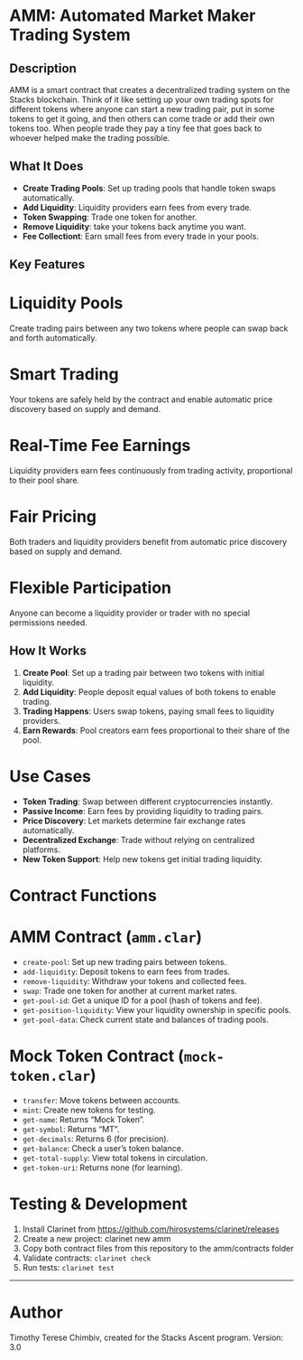 # AMM: Automated Market Maker Trading System

## Description
AMM is a smart contract that creates a decentralized trading system on the Stacks blockchain. Think of it like setting up your own trading spots for different tokens where anyone can start a new trading pair, put in some tokens to get it going, and then others can come trade or add their own tokens too. When people trade they pay a tiny fee that goes back to whoever helped make the trading possible.

## What It Does
- **Create Trading Pools**: Set up trading pools that handle token swaps automatically.
- **Add Liquidity**: Liquidity providers earn fees from every trade.
- **Token Swapping**: Trade one token for another.
- **Remove Liquidity**: take your tokens back anytime you want.
- **Fee Collectiont**: Earn small fees from every trade in your pools.

## Key Features

# Liquidity Pools
Create trading pairs between any two tokens where people can swap back and forth automatically.

# Smart Trading
Your tokens are safely held by the contract and enable automatic price discovery based on supply and demand.

# Real-Time Fee Earnings
Liquidity providers earn fees continuously from trading activity, proportional to their pool share.

# Fair Pricing
Both traders and liquidity providers benefit from automatic price discovery based on supply and demand.

# Flexible Participation
Anyone can become a liquidity provider or trader with no special permissions needed.

## How It Works
1. **Create Pool**: Set up a trading pair between two tokens with initial liquidity.
2. **Add Liquidity**: People deposit equal values of both tokens to enable trading.
3. **Trading Happens**: Users swap tokens, paying small fees to liquidity providers.
4. **Earn Rewards**: Pool creators earn fees proportional to their share of the pool.

# Use Cases
- **Token Trading**: Swap between different cryptocurrencies instantly.
- **Passive Income**: Earn fees by providing liquidity to trading pairs.
- **Price Discovery**: Let markets determine fair exchange rates automatically.
- **Decentralized Exchange**: Trade without relying on centralized platforms.
- **New Token Support**: Help new tokens get initial trading liquidity.

# Contract Functions

# AMM Contract (`amm.clar`)
- `create-pool`: Set up new trading pairs between tokens.
- `add-liquidity`: Deposit tokens to earn fees from trades.
- `remove-liquidity`: Withdraw your tokens and collected fees.
- `swap`: Trade one token for another at current market rates.
- `get-pool-id`: Get a unique ID for a pool (hash of tokens and fee).
- `get-position-liquidity`: View your liquidity ownership in specific pools.
- `get-pool-data`: Check current state and balances of trading pools.

# Mock Token Contract (`mock-token.clar`)
- `transfer`: Move tokens between accounts.
- `mint`: Create new tokens for testing.
- `get-name`: Returns “Mock Token”.
- `get-symbol`: Returns “MT”.
- `get-decimals`: Returns 6 (for precision).
- `get-balance`: Check a user’s token balance.
- `get-total-supply`: View total tokens in circulation.
- `get-token-uri`: Returns none (for learning).

# Testing & Development
1. Install Clarinet from https://github.com/hirosystems/clarinet/releases
2. Create a new project: clarinet new amm
3. Copy both contract files from this repository to the amm/contracts folder
4. Validate contracts: `clarinet check`
5. Run tests: `clarinet test`

----

# Author
Timothy Terese Chimbiv, created for the Stacks Ascent program.
Version: 3.0
